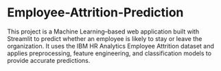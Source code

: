 # Employee-Attrition-Prediction
This project is a Machine Learning–based web application built with Streamlit to predict whether an employee is likely to stay or leave the organization. It uses the IBM HR Analytics Employee Attrition dataset and applies preprocessing, feature engineering, and classification models to provide accurate predictions.

